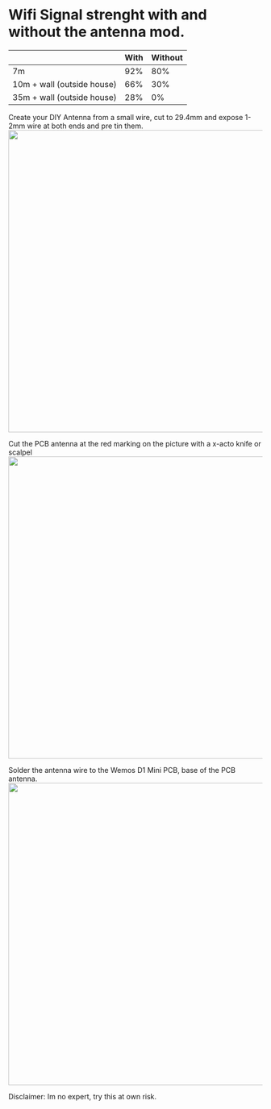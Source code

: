 
<h1>Wifi Signal strenght with and without the antenna mod.</h1>


|  | With | Without |
| ------------- | ------------- | ------------- |
| 7m | 92% | 80% |
| 10m + wall (outside house) | 66% | 30% |
| 35m + wall (outside house) | 28% | 0% |



Create your DIY Antenna from a small wire, cut to 29.4mm and expose 1-2mm wire at both ends and pre tin them.
<img src="https://github.com/tedelm/MRTEEL/blob/master/IMG/29_4mmWire.jpg" width="600"/>

Cut the PCB antenna at the red marking on the picture with a x-acto knife or scalpel
<img src="https://github.com/tedelm/MRTEEL/blob/master/IMG/wemosd1miniCut.PNG" width="600"/>

Solder the antenna wire to the Wemos D1 Mini PCB, base of the PCB antenna.
<img src="https://raw.githubusercontent.com/tedelm/MRTEEL/master/IMG/CompleteHackAntenna.jpg" width="600"/>


Disclaimer:
Im no expert, try this at own risk.
